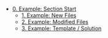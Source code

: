 - [0. Example: Section Start](0/README.md)
    - [1. Example: New Files](1/README.md)
    - [2. Example: Modified Files](2/README.md)
    - [3. Example: Template / Solution](3/README.md)
